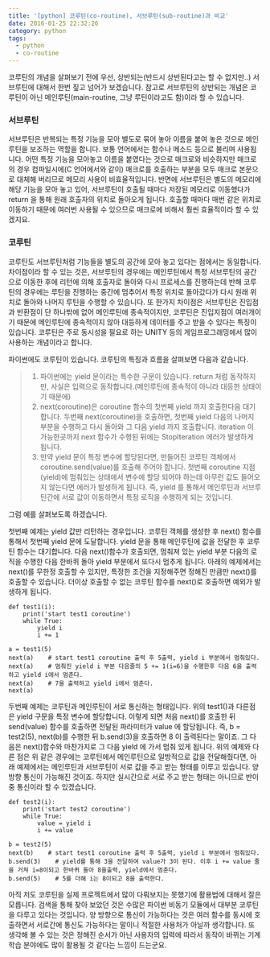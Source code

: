 ```yaml
---
title: '[python] 코루틴(co-routine), 서브루틴(sub-routine)과 비교'
date: 2016-01-25 22:32:26
category: python
tags:
  - python
  - co-routine
---
```


코루틴의 개념을 살펴보기 전에 우선, 상반되는(반드시 상반된다고는 할 수 없지만..) 서브루틴에 대해서 한번 짚고 넘어가 보겠습니다.
참고로 서브루틴의 상반되는 개념은 코루틴이 아닌 메인루틴(main-routine, 그냥 루틴이라고도 함)이라 할 수 있습니다.

### 서브루틴

서브루틴은 반복되는 특정 기능을 모아 별도로 묶어 놓아 이름을 붙여 놓은 것으로 메인루틴을 보조하는 역할을 합니다. 보통 언어에서는 함수나 메소드 등으로 불리며 사용됩니다. 어떤 특정 기능을 모아놓고 이름을 붙였다는 것으로 매크로와 비슷하지만 매크로의 경우 컴파일시에(C 언어에서와 같이) 매크로를 호출하는 부분을 모두 매크로 본문으로 대체해 버리므로 메모리 사용이 비효율적입니다. 반면에 서브루틴은 별도의 메모리에 해당 기능을 모아 놓고 있어, 서브루틴이 호출될 때마다 저장된 메모리로 이동했다가 return 을 통해 원래 호출자의 위치로 돌아오게 됩니다. 호출할 때마다 매번 같은 위치로 이동하기 때문에 여러번 사용될 수 있으므로 매크로에 비해서 훨씬 효율적이라 할 수 있겠지요.

### 코루틴

코루틴도 서브루틴처럼 기능들을 별도의 공간에 모아 놓고 있다는 점에서는 동일합니다. 차이점이라 할 수 있는 것은, 서브루틴의 경우에는 메인루틴에서 특정 서브루틴의 공간으로 이동한 후에 리턴에 의해 호출자로 돌아와 다시 프로세스를 진행하는데 반해 코루틴의 경우에는 루틴을 진행하는 중간에 멈추어서 특정 위치로 돌아갔다가 다시 원래 위치로 돌아와 나머지 루틴을 수행할 수 있습니다. 또 한가지 차이점은 서브루틴은 진입점과 반환점이 단 하나밖에 없어 메인루틴에 종속적이지만, 코루틴은 진입지점이 여러개이기 때문에 메인루틴에 종속적이지 않아 대등하게 데이터를 주고 받을 수 있다는 특징이 있습니다. 코루틴은 주로 동시성을 필요로 하는 UNITY 등의 게임프로그래밍에서 많이 사용하는 개념이라고 합니다.

파이썬에도 코루틴이 있습니다.
코루틴의 특징과 흐름을 살펴보면 다음과 같습니다.

> 1. 파이썬에는 yield 문이라는 특수한 구문이 있습니다. return 처럼 동작하지만, 사실은 입력으로 동작합니다.(메인루틴에 종속적이 아니라 대등한 상태이기 때문에)
> 2. next(coroutine)은 coroutine 함수의 첫번째 yield 까지 호출한다음 대기합니다. 두번째 next(coroutine)을 호출하면, 첫번째 yield 다음의 나머지 부분을 수행하고 다시 돌아와 그 다음 yield 까지 호출합니다. iteration 이 가능한곳까지 next 함수가 수행된 뒤에는 StopIteration 에러가 발생하게 됩니다.
> 3. 만약 yield 문이 특정 변수에 할당된다면, 만들어진 코루틴 객체에서 coroutine.send(value)를 호출해 주어야 합니다. 첫번째 coroutine 지점(yield)에 멈춰있는 상태에서 변수에 할당 되어야 하는데 아무런 값도 들어오지 않는다면 에러가 발생하게 됩니다. 즉, yield 를 통해서 메인루틴과 서브루틴간에 서로 값이 이동하면서 특정 로직을 수행하게 되는 것입니다.

그럼 예를 살펴보도록 하겠습니다.

첫번째 예제는 yield 값만 리턴하는 경우입니다. 코루틴 객체를 생성한 후 next() 함수를 통해서 첫번째 yield 문에 도달합니다. yield 문을 통해 메인루틴에 값을 전달한 후 코루틴 함수는 대기합니다. 다음 next()함수가 호출되면, 멈춰져 있는 yield 부분 다음의 로직을 수행한 다음 한바퀴 돌아 yield 부분에서 또다시 멈추게 됩니다. 아래의 예제에서는 next()를 무한정 호출할 수 있지만, 특정한 조건을 지정해주면 정해진 만큼만 next()를 호출할 수 있습니다. 더이상 호출할 수 없는 코루틴 함수를 next()로 호출하면 예외가 발생하게 됩니다.

```
def test1(i):
    print('start test1 coroutine')
    while True:
        yield i
        i += 1

a = test1(5)
next(a)    # start test1 coroutine 출력 후 5출력, yield i 부분에서 멈춰있다.
next(a)    # 멈춰진 yield i 부분 다음줄의 5 += 1(i=6)을 수행한후 다음 6을 출력하고 yield i에서 멈춘다.
next(a)    # 7을 출력하고 yield i에서 멈춘다.
next(a)
```

두번째 예제는 코루틴과 메인루틴이 서로 통신하는 형태입니다. 위의 test1()과 다른점은 yield 구문을 특정 변수에 할당합니다. 이렇게 되면 처음 next()를 호출한 뒤 send(value) 함수를 호출하면 전달된 파라미터가 value 에 할당됩니다. 즉, b = test2(5), next(b)를 수행한 뒤 b.send(3)을 호출하면 8 이 출력된다는 말이죠. 그 다음은 next()함수와 마찬가지로 그 다음 yield 에 가서 멈춰 있게 됩니다.
위의 예제와 다른 점은 위 같은 경우에는 코루틴에서 메인루틴으로 일방적으로 값을 전달해줬다면, 아래 예제에서는 메인루틴과 서브루틴이 서로 값을 주고 받는 형태를 이루고 있습니다. 양방향 통신이 가능해진 것이죠. 하지만 실시간으로 서로 주고 받는 형태는 아니므로 반이중 통신이라 할 수 있겠습니다.

```
def test2(i):
    print('start test2 coroutine')
    while True:
        value = yield i
        i += value

b = test2(5)
next(b)    # start test1 coroutine 출력 후 5출력, yield i 부분에서 멈춰있다.
b.send(3)    # yield를 통해 3을 전달하여 value가 3이 된다. 이후 i += value 줄을 거쳐 i=8이되고 한바퀴 돌아 8을출력, yield에서 멈춘다.
b.send(5)    # 5를 더해 i는 8이되고 8을 출력한다.
```

아직 저도 코루틴을 실제 프로젝트에서 많이 다뤄보지는 못했기에 활용법에 대해서 잘은 모릅니다. 검색을 통해 찾아 보았던 것은 수많은 파이썬 비동기 모듈에서 대부분 코루틴을 다루고 있다는 것입니다. 양 방향으로 통신이 가능하다는 것은 여러 함수를 동시에 호출하면서 서로간에 통신도 가능하다는 말이니 적절한 사용처가 아닐까 생각합니다. 또 생각해 볼 수 있는 것은 정해진 순서가 아닌 사용자의 입력에 따라서 동작이 바뀌는 기계학습 분야에도 많이 활용될 것 같다는 느낌이 드는군요.
